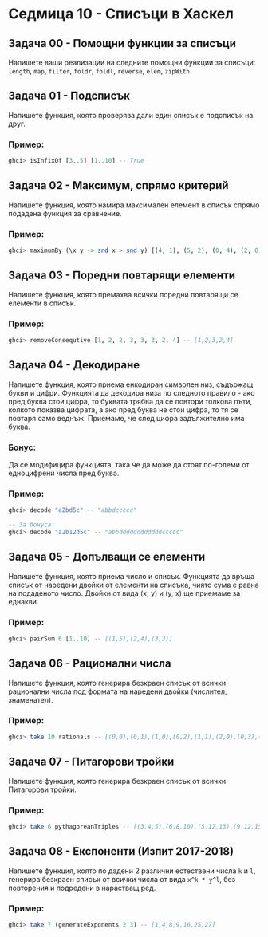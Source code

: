 # Седмица 10 - Списъци в Хаскел

## Задача 00 - Помощни функции за списъци
Напишете ваши реализации на следните помощни функции за списъци: `length`, `map`, `filter`, `foldr`, `foldl`, `reverse`, `elem`, `zipWith`.

## Задача 01 - Подсписък
Напишете функция, която проверява дали един списък е подсписък на друг.

### Пример:
```haskell
ghci> isInfixOf [3..5] [1..10] -- True
```

## Задача 02 - Максимум, спрямо критерий
Напишете функция, която намира максимален елемент в списък спрямо подадена функция за сравнение.

### Пример:
```haskell
ghci> maximumBy (\x y -> snd x > snd y) [(4, 1), (5, 2), (0, 4), (2, 0), (3, 3)] -- (0, 4)
```

## Задача 03 - Поредни повтарящи елементи
Напишете функция, която премахва всички поредни повтарящи се елементи в списък.

### Пример:
```haskell
ghci> removeConsequtive [1, 2, 2, 3, 3, 3, 2, 4] -- [1,2,3,2,4]
```

## Задача 04 - Декодиране
Напишете функция, която приема енкодиран символен низ, съдържащ букви и цифри. Функцията да декодира низа по следното правило - ако пред буква стои цифра, то буквата трябва да се повтори толкова пъти, колкото показва цифрата, а ако пред буква не стои цифра, то тя се повтаря само веднъж. Приемаме, че след цифра задължително има буква.

### Бонус:
Да се модифицира функцията, така че да може да стоят по-големи от едноцифрени числа пред буква.

### Пример:
```haskell
ghci> decode "a2bd5c" -- "abbdccccc"

-- За бонуса:
ghci> decode "a2b12d5c" -- "abbddddddddddddccccc"
```

## Задача 05 - Допълващи се елементи
Напишете функция, която приема число и списък. Функцията да връща списък от наредени двойки от елементи на списъка, чиято сума е равна на подаденото число. Двойки от вида (x, y) и (y, x) ще приемаме за еднакви.

### Пример:
```haskell
ghci> pairSum 6 [1..10] -- [(1,5),(2,4),(3,3)]
```

## Задача 06 - Рационални числа
Напишете функция, която генерира безкраен списък от всички рационални числа под формата на наредени двойки (числител, знаменател).

### Пример:
```haskell
ghci> take 10 rationals -- [(0,0),(0,1),(1,0),(0,2),(1,1),(2,0),(0,3),(1,2),(2,1),(3,0)]
```

## Задача 07 - Питагорови тройки
Напишете функция, която генерира безкраен списък от всички Питагорови тройки.

### Пример:
```haskell
ghci> take 6 pythagoreanTriples -- [(3,4,5),(6,8,10),(5,12,13),(9,12,15),(8,15,17),(12,16,20)]
```

## Задача 08 - Експоненти (Изпит 2017-2018)
Напишете функция, която по дадени 2 различни естествени числа `k` и `l`, генерира безкраен списък от всички числа от вида `x^k * y^l`, без повторения и подредени в нарастващ ред.

### Пример:
```haskell
ghci> take 7 (generateExponents 2 3) -- [1,4,8,9,16,25,27]
```